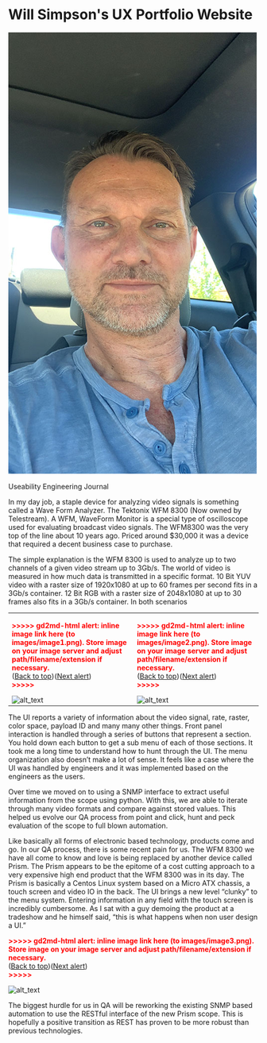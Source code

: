 # Will Simpson's UX Portfolio Website

![Image](/assets/image.jpeg)

Useability Engineering Journal

In my day job, a staple device for analyzing video signals is something called a Wave Form Analyzer. The Tektonix WFM 8300 (Now owned by Telestream). A WFM, WaveForm Monitor is a special type of oscilloscope used for evaluating broadcast video signals. The WFM8300 was the very top of the line about 10 years ago. Priced around $30,000 it was a device that required a decent business case to purchase. 

The simple explanation is the WFM 8300 is used to analyze up to two channels of a given video stream up to 3Gb/s. The world of video is measured in how much data is transmitted in a specific format. 10 Bit YUV video with a raster size of 1920x1080 at up to 60 frames per second fits in a 3Gb/s container. 12 Bit RGB with a raster size of 2048x1080 at up to 30 frames also fits in a 3Gb/s container. In both scenarios 


<table>
  <tr>
   <td>

<p id="gdcalert1" ><span style="color: red; font-weight: bold">>>>>>  gd2md-html alert: inline image link here (to images/image1.png). Store image on your image server and adjust path/filename/extension if necessary. </span><br>(<a href="#">Back to top</a>)(<a href="#gdcalert2">Next alert</a>)<br><span style="color: red; font-weight: bold">>>>>> </span></p>


<img src="images/image1.png" width="" alt="alt_text" title="image_tooltip">

   </td>
   <td>

<p id="gdcalert2" ><span style="color: red; font-weight: bold">>>>>>  gd2md-html alert: inline image link here (to images/image2.png). Store image on your image server and adjust path/filename/extension if necessary. </span><br>(<a href="#">Back to top</a>)(<a href="#gdcalert3">Next alert</a>)<br><span style="color: red; font-weight: bold">>>>>> </span></p>


<img src="images/image2.png" width="" alt="alt_text" title="image_tooltip">

   </td>
  </tr>
</table>


 The UI reports a variety of information about the video signal, rate, raster, color space, payload ID and many many other things. Front panel interaction is handled through a series of buttons that represent a section. You hold down each button to get a sub menu of each of those sections. It took me a long time to understand how to hunt through the UI. The menu organization also doesn’t make a lot of sense. It feels like a case where the UI was handled by engineers and it was implemented based on the engineers as the users.

Over time we moved on to using a SNMP interface to extract useful information from the scope using python. With this, we are able to iterate through many video formats and compare against stored values. This helped us evolve our QA process from point and click, hunt and peck  evaluation of the scope to full blown automation.

Like basically all forms of electronic based technology, products come and go. In our QA process, there is some recent pain for us. The WFM 8300 we have all come to know and love is being replaced by another device called Prism. The Prism appears to be the epitome of a cost cutting approach to a very expensive high end product that the WFM 8300 was in its day. The Prism is basically a Centos Linux system based on a Micro ATX chassis, a touch screen and video IO in the back. The UI brings a new level “clunky” to the menu system. Entering information in any field with the touch screen is incredibly cumbersome. As I sat with a guy demoing the product at a tradeshow and he himself said, “this is what happens when non user design a UI.”



<p id="gdcalert3" ><span style="color: red; font-weight: bold">>>>>>  gd2md-html alert: inline image link here (to images/image3.png). Store image on your image server and adjust path/filename/extension if necessary. </span><br>(<a href="#">Back to top</a>)(<a href="#gdcalert4">Next alert</a>)<br><span style="color: red; font-weight: bold">>>>>> </span></p>


![alt_text](images/image3.png "image_tooltip")


The biggest hurdle for us in QA will be reworking the existing SNMP based automation to use the RESTful interface of the new Prism scope. This is hopefully a positive transition as REST has proven to be more robust than previous technologies.
